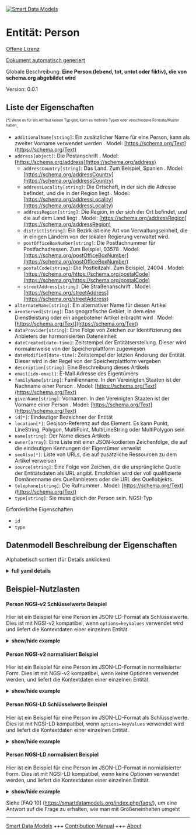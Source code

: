 <!-- 10-Header -->    
[![Smart Data Models](https://smartdatamodels.org/wp-content/uploads/2022/01/SmartDataModels_logo.png "Logo")](https://smartdatamodels.org)    
Entität: Person    
===============<!-- /10-Header -->    
<!-- 15-License -->    
[Offene Lizenz](https://github.com/smart-data-models//dataModel.Organization/blob/master/Person/LICENSE.md)    
[Dokument automatisch generiert](https://docs.google.com/presentation/d/e/2PACX-1vTs-Ng5dIAwkg91oTTUdt8ua7woBXhPnwavZ0FxgR8BsAI_Ek3C5q97Nd94HS8KhP-r_quD4H0fgyt3/pub?start=false&loop=false&delayms=3000#slide=id.gb715ace035_0_60)    
<!-- /15-License -->    
<!-- 20-Description -->    
Globale Beschreibung: **Eine Person (lebend, tot, untot oder fiktiv), die von schema.org abgebildet wird**    
Version: 0.0.1    
<!-- /20-Description -->    
<!-- 30-PropertiesList -->    
## Liste der Eigenschaften    
<sup><sub>[*] Wenn es für ein Attribut keinen Typ gibt, kann es mehrere Typen oder verschiedene Formate/Muster haben</sub></sup>.    
- `additionalName[string]`: Ein zusätzlicher Name für eine Person, kann als zweiter Vorname verwendet werden  . Model: [https://schema.org/Text](https://schema.org/Text)- `address[object]`: Die Postanschrift  . Model: [https://schema.org/address](https://schema.org/address)	- `addressCountry[string]`: Das Land. Zum Beispiel, Spanien  . Model: [https://schema.org/addressCountry](https://schema.org/addressCountry)    
	- `addressLocality[string]`: Die Ortschaft, in der sich die Adresse befindet, und die in der Region liegt  . Model: [https://schema.org/addressLocality](https://schema.org/addressLocality)    
	- `addressRegion[string]`: Die Region, in der sich der Ort befindet, und die auf dem Land liegt  . Model: [https://schema.org/addressRegion](https://schema.org/addressRegion)    
	- `district[string]`: Ein Bezirk ist eine Art von Verwaltungseinheit, die in einigen Ländern von der lokalen Regierung verwaltet wird.      
	- `postOfficeBoxNumber[string]`: Die Postfachnummer für Postfachadressen. Zum Beispiel, 03578  . Model: [https://schema.org/postOfficeBoxNumber](https://schema.org/postOfficeBoxNumber)    
	- `postalCode[string]`: Die Postleitzahl. Zum Beispiel, 24004  . Model: [https://schema.org/https://schema.org/postalCode](https://schema.org/https://schema.org/postalCode)    
	- `streetAddress[string]`: Die Straßenanschrift  . Model: [https://schema.org/streetAddress](https://schema.org/streetAddress)    
- `alternateName[string]`: Ein alternativer Name für diesen Artikel  - `areaServed[string]`: Das geografische Gebiet, in dem eine Dienstleistung oder ein angebotener Artikel erbracht wird  . Model: [https://schema.org/Text](https://schema.org/Text)- `dataProvider[string]`: Eine Folge von Zeichen zur Identifizierung des Anbieters der harmonisierten Dateneinheit  - `dateCreated[date-time]`: Zeitstempel der Entitätserstellung. Dieser wird normalerweise von der Speicherplattform zugewiesen  - `dateModified[date-time]`: Zeitstempel der letzten Änderung der Entität. Dieser wird in der Regel von der Speicherplattform vergeben  - `description[string]`: Eine Beschreibung dieses Artikels  - `email[idn-email]`: E-Mail Adresse des Eigentümers  - `familyName[string]`: Familienname. In den Vereinigten Staaten ist der Nachname einer Person  . Model: [https://schema.org/Text](https://schema.org/Text)- `givenName[string]`: Vornamen. In den Vereinigten Staaten ist der Vorname einer Person  . Model: [https://schema.org/Text](https://schema.org/Text)- `id[*]`: Eindeutiger Bezeichner der Entität  - `location[*]`: Geojson-Referenz auf das Element. Es kann Punkt, LineString, Polygon, MultiPoint, MultiLineString oder MultiPolygon sein  - `name[string]`: Der Name dieses Artikels  - `owner[array]`: Eine Liste mit einer JSON-kodierten Zeichenfolge, die auf die eindeutigen Kennungen der Eigentümer verweist  - `seeAlso[*]`: Liste von URLs, die auf zusätzliche Ressourcen zu dem Artikel verweisen  - `source[string]`: Eine Folge von Zeichen, die die ursprüngliche Quelle der Entitätsdaten als URL angibt. Empfohlen wird der voll qualifizierte Domänenname des Quellanbieters oder die URL des Quellobjekts.  - `telephone[string]`: Die Rufnummer  . Model: [https://schema.org/Text](https://schema.org/Text)- `type[string]`: Sie muss gleich der Person sein. NGSI-Typ  <!-- /30-PropertiesList -->    
<!-- 35-RequiredProperties -->    
Erforderliche Eigenschaften    
- `id`  - `type`  <!-- /35-RequiredProperties -->    
<!-- 40-RequiredProperties -->    
<!-- /40-RequiredProperties -->    
<!-- 50-DataModelHeader -->    
## Datenmodell Beschreibung der Eigenschaften    
Alphabetisch sortiert (für Details anklicken)    
<!-- /50-DataModelHeader -->    
<!-- 60-ModelYaml -->    
<details><summary><strong>full yaml details</strong></summary>      
```yaml    
Person:      
  description: 'A person (alive, dead, undead, or fictional) mapped from schema.org'      
  properties:      
    additionalName:      
      description: 'An additional name for a Person, can be used for a middle name'      
      type: string      
      x-ngsi:      
        model: https://schema.org/Text      
        type: Property      
    address:      
      description: The mailing address      
      properties:      
        addressCountry:      
          description: 'The country. For example, Spain'      
          type: string      
          x-ngsi:      
            model: https://schema.org/addressCountry      
            type: Property      
        addressLocality:      
          description: 'The locality in which the street address is, and which is in the region'      
          type: string      
          x-ngsi:      
            model: https://schema.org/addressLocality      
            type: Property      
        addressRegion:      
          description: 'The region in which the locality is, and which is in the country'      
          type: string      
          x-ngsi:      
            model: https://schema.org/addressRegion      
            type: Property      
        district:      
          description: 'A district is a type of administrative division that, in some countries, is managed by the local government'      
          type: string      
          x-ngsi:      
            type: Property      
        postOfficeBoxNumber:      
          description: 'The post office box number for PO box addresses. For example, 03578'      
          type: string      
          x-ngsi:      
            model: https://schema.org/postOfficeBoxNumber      
            type: Property      
        postalCode:      
          description: 'The postal code. For example, 24004'      
          type: string      
          x-ngsi:      
            model: https://schema.org/https://schema.org/postalCode      
            type: Property      
        streetAddress:      
          description: The street address      
          type: string      
          x-ngsi:      
            model: https://schema.org/streetAddress      
            type: Property      
        streetNr:      
          description: Number identifying a specific property on a public street      
          type: string      
          x-ngsi:      
            type: Property      
      type: object      
      x-ngsi:      
        model: https://schema.org/address      
        type: Property      
    alternateName:      
      description: An alternative name for this item      
      type: string      
      x-ngsi:      
        type: Property      
    areaServed:      
      description: The geographic area where a service or offered item is provided      
      type: string      
      x-ngsi:      
        model: https://schema.org/Text      
        type: Property      
    dataProvider:      
      description: A sequence of characters identifying the provider of the harmonised data entity      
      type: string      
      x-ngsi:      
        type: Property      
    dateCreated:      
      description: Entity creation timestamp. This will usually be allocated by the storage platform      
      format: date-time      
      type: string      
      x-ngsi:      
        type: Property      
    dateModified:      
      description: Timestamp of the last modification of the entity. This will usually be allocated by the storage platform      
      format: date-time      
      type: string      
      x-ngsi:      
        type: Property      
    description:      
      description: A description of this item      
      type: string      
      x-ngsi:      
        type: Property      
    email:      
      description: Email address of owner      
      format: idn-email      
      type: string      
      x-ngsi:      
        type: Property      
    familyName:      
      description: 'Family name. In the U.S., the last name of a Person'      
      type: string      
      x-ngsi:      
        model: https://schema.org/Text      
        type: Property      
    givenName:      
      description: 'Given name. In the U.S., the first name of a Person'      
      type: string      
      x-ngsi:      
        model: https://schema.org/Text      
        type: Property      
    id:      
      anyOf:      
        - description: Identifier format of any NGSI entity      
          maxLength: 256      
          minLength: 1      
          pattern: ^[\w\-\.\{\}\$\+\*\[\]`|~^@!,:\\]+$      
          type: string      
          x-ngsi:      
            type: Property      
        - description: Identifier format of any NGSI entity      
          format: uri      
          type: string      
          x-ngsi:      
            type: Property      
      description: Unique identifier of the entity      
      x-ngsi:      
        type: Property      
    location:      
      description: 'Geojson reference to the item. It can be Point, LineString, Polygon, MultiPoint, MultiLineString or MultiPolygon'      
      oneOf:      
        - description: Geojson reference to the item. Point      
          properties:      
            bbox:      
              items:      
                type: number      
              minItems: 4      
              type: array      
            coordinates:      
              items:      
                type: number      
              minItems: 2      
              type: array      
            type:      
              enum:      
                - Point      
              type: string      
          required:      
            - type      
            - coordinates      
          title: GeoJSON Point      
          type: object      
          x-ngsi:      
            type: GeoProperty      
        - description: Geojson reference to the item. LineString      
          properties:      
            bbox:      
              items:      
                type: number      
              minItems: 4      
              type: array      
            coordinates:      
              items:      
                items:      
                  type: number      
                minItems: 2      
                type: array      
              minItems: 2      
              type: array      
            type:      
              enum:      
                - LineString      
              type: string      
          required:      
            - type      
            - coordinates      
          title: GeoJSON LineString      
          type: object      
          x-ngsi:      
            type: GeoProperty      
        - description: Geojson reference to the item. Polygon      
          properties:      
            bbox:      
              items:      
                type: number      
              minItems: 4      
              type: array      
            coordinates:      
              items:      
                items:      
                  items:      
                    type: number      
                  minItems: 2      
                  type: array      
                minItems: 4      
                type: array      
              type: array      
            type:      
              enum:      
                - Polygon      
              type: string      
          required:      
            - type      
            - coordinates      
          title: GeoJSON Polygon      
          type: object      
          x-ngsi:      
            type: GeoProperty      
        - description: Geojson reference to the item. MultiPoint      
          properties:      
            bbox:      
              items:      
                type: number      
              minItems: 4      
              type: array      
            coordinates:      
              items:      
                items:      
                  type: number      
                minItems: 2      
                type: array      
              type: array      
            type:      
              enum:      
                - MultiPoint      
              type: string      
          required:      
            - type      
            - coordinates      
          title: GeoJSON MultiPoint      
          type: object      
          x-ngsi:      
            type: GeoProperty      
        - description: Geojson reference to the item. MultiLineString      
          properties:      
            bbox:      
              items:      
                type: number      
              minItems: 4      
              type: array      
            coordinates:      
              items:      
                items:      
                  items:      
                    type: number      
                  minItems: 2      
                  type: array      
                minItems: 2      
                type: array      
              type: array      
            type:      
              enum:      
                - MultiLineString      
              type: string      
          required:      
            - type      
            - coordinates      
          title: GeoJSON MultiLineString      
          type: object      
          x-ngsi:      
            type: GeoProperty      
        - description: Geojson reference to the item. MultiLineString      
          properties:      
            bbox:      
              items:      
                type: number      
              minItems: 4      
              type: array      
            coordinates:      
              items:      
                items:      
                  items:      
                    items:      
                      type: number      
                    minItems: 2      
                    type: array      
                  minItems: 4      
                  type: array      
                type: array      
              type: array      
            type:      
              enum:      
                - MultiPolygon      
              type: string      
          required:      
            - type      
            - coordinates      
          title: GeoJSON MultiPolygon      
          type: object      
          x-ngsi:      
            type: GeoProperty      
      x-ngsi:      
        type: GeoProperty      
    name:      
      description: The name of this item      
      type: string      
      x-ngsi:      
        type: Property      
    owner:      
      description: A List containing a JSON encoded sequence of characters referencing the unique Ids of the owner(s)      
      items:      
        anyOf:      
          - description: Identifier format of any NGSI entity      
            maxLength: 256      
            minLength: 1      
            pattern: ^[\w\-\.\{\}\$\+\*\[\]`|~^@!,:\\]+$      
            type: string      
            x-ngsi:      
              type: Property      
          - description: Identifier format of any NGSI entity      
            format: uri      
            type: string      
            x-ngsi:      
              type: Property      
        description: Unique identifier of the entity      
        x-ngsi:      
          type: Property      
      type: array      
      x-ngsi:      
        type: Property      
    seeAlso:      
      description: list of uri pointing to additional resources about the item      
      oneOf:      
        - items:      
            format: uri      
            type: string      
          minItems: 1      
          type: array      
        - format: uri      
          type: string      
      x-ngsi:      
        type: Property      
    source:      
      description: 'A sequence of characters giving the original source of the entity data as a URL. Recommended to be the fully qualified domain name of the source provider, or the URL to the source object'      
      type: string      
      x-ngsi:      
        type: Property      
    telephone:      
      description: The telephone number      
      type: string      
      x-ngsi:      
        model: https://schema.org/Text      
        type: Property      
    type:      
      description: It must be equal to Person. NGSI type      
      enum:      
        - Person      
      type: string      
      x-ngsi:      
        type: Property      
  required:      
    - id      
    - type      
  type: object      
  x-derived-from: https://schema.org/Person      
  x-disclaimer: 'Redistribution and use in source and binary forms, with or without modification, are permitted  provided that the license conditions are met. Copyleft (c) 2022 Contributors to Smart Data Models Program'      
  x-license-url: https://github.com/smart-data-models/dataModel.Organization/blob/master/Person/LICENSE.md      
  x-model-schema: https://smart-data-models.github.io/dataModel.Organization/Person/schema.json      
  x-model-tags: ""      
  x-version: 0.0.1      
```    
</details>      
<!-- /60-ModelYaml -->    
<!-- 70-MiddleNotes -->    
<!-- /70-MiddleNotes -->    
<!-- 80-Examples -->    
## Beispiel-Nutzlasten    
#### Person NGSI-v2 Schlüsselwerte Beispiel    
Hier ist ein Beispiel für eine Person im JSON-LD-Format als Schlüsselwerte. Dies ist mit NGSI-v2 kompatibel, wenn `options=keyValues` verwendet wird und liefert die Kontextdaten einer einzelnen Entität.    
<details><summary><strong>show/hide example</strong></summary>      
```json  
{  
  "id": "urn:ngsi-ld:dataModel:id:UZHW:27495447",  
  "type": "Person",  
  "dateCreated": "2022-05-07T06:43:37Z",  
  "dateModified": "2022-12-27T04:25:34Z",  
  "source": "",  
  "name": "CEO",  
  "alternateName": "",  
  "description": "",  
  "dataProvider": "",  
  "owner": [  
    "urn:ngsi-ld:dataModel:items:WQPT:65442393",  
    "urn:ngsi-ld:dataModel:items:ALHV:33053523"  
  ],  
  "seeAlso": [  
    "urn:ngsi-ld:dataModel:items:LHMU:67329694",  
    "urn:ngsi-ld:dataModel:items:MMZQ:64123812"  
  ],  
  "location": {  
    "type": "Point",  
    "coordinates": [  
      40.2403775,  
      170.070362  
    ]  
  },  
  "address": {  
    "streetAddress": "Franklinstrasse 13A",  
    "addressLocality": "Berlin",  
    "addressRegion": "Berlin",  
    "addressCountry": "Germany",  
    "postalCode": "10587",  
    "postOfficeBoxNumber": ""  
  },  
  "areaServed": "Worldwide",  
  "additionalName": "",  
  "familyName": "Ahle",  
  "givenName": "Ulrich",  
  "telephone": "+491741533348",  
  "email": "info@fiware.org"  
}  
```  
</details>    
#### Person NGSI-v2 normalisiert Beispiel    
Hier ist ein Beispiel für eine Person im JSON-LD-Format in normalisierter Form. Dies ist mit NGSI-v2 kompatibel, wenn keine Optionen verwendet werden, und liefert die Kontextdaten einer einzelnen Entität.    
<details><summary><strong>show/hide example</strong></summary>      
```json  
{  
  "id": "urn:ngsi-ld:dataModel:id:UZHW:27495447",  
  "type": "Person",  
  "dateCreated": {  
    "type": "DateTime",  
    "value": "2022-05-07T06:43:37Z"  
  },  
  "dateModified": {  
    "type": "DateTime",  
    "value": "2022-12-27T04:25:34Z"  
  },  
  "source": {  
    "type": "Text",  
    "value": ""  
  },  
  "name": {  
    "type": "Text",  
    "value": "CEO"  
  },  
  "alternateName": {  
    "type": "Text",  
    "value": ""  
  },  
  "description": {  
    "type": "Text",  
    "value": ""  
  },  
  "dataProvider": {  
    "type": "Text",  
    "value": "Web"  
  },  
  "owner": {  
    "type": "StructuredValue",  
    "value": [  
      "urn:ngsi-ld:dataModel:items:WQPT:65442393",  
      "urn:ngsi-ld:dataModel:items:ALHV:33053523"  
    ]  
  },  
  "seeAlso": {  
    "type": "StructuredValue",  
    "value": [  
      "urn:ngsi-ld:dataModel:items:LHMU:67329694",  
      "urn:ngsi-ld:dataModel:items:MMZQ:64123812"  
    ]  
  },  
  "location": {  
    "type": "geo:json",  
    "value": {  
      "type": "Point",  
      "coordinates": [  
        52.52,  
        13.405  
      ]  
    }  
  },  
  "address": {  
    "type": "StructuredValue",  
    "value": {  
      "streetAddress": "Franklinstrasse 13A",  
      "addressLocality": "Berlin",  
      "addressRegion": "Berlin",  
      "addressCountry": "Germany",  
      "postalCode": "10587",  
      "postOfficeBoxNumber": ""  
    }  
  },  
  "areaServed": {  
    "type": "Text",  
    "value": "Worldwide"  
  },  
  "additionalName": {  
    "type": "Text",  
    "value": ""  
  },  
  "familyName": {  
    "type": "Text",  
    "value": "Ahle"  
  },  
  "givenName": {  
    "type": "Text",  
    "value": "Ulrich"  
  },  
  "telephone": {  
    "type": "Text",  
    "value": "+491741533348"  
  },  
  "email": {  
    "type": "Text",  
    "value": "info@fiware.org"  
  }  
}  
```  
</details>    
#### Person NGSI-LD Schlüsselwerte Beispiel    
Hier ist ein Beispiel für eine Person im JSON-LD-Format als Schlüsselwerte. Dies ist mit NGSI-LD kompatibel, wenn `options=keyValues` verwendet wird und liefert die Kontextdaten einer einzelnen Entität.    
<details><summary><strong>show/hide example</strong></summary>      
```json  
{  
  "id": "urn:ngsi-ld:dataModel:id:UZHW:27495447",  
  "type": "Person",  
  "dateCreated": "2022-05-07T06:43:37Z",  
  "dateModified": "2022-12-27T04:25:34Z",  
  "source": "",  
  "name": "CEO",  
  "alternateName": "",  
  "description": "",  
  "dataProvider": "",  
  "owner": [  
    "urn:ngsi-ld:dataModel:items:WQPT:65442393",  
    "urn:ngsi-ld:dataModel:items:ALHV:33053523"  
  ],  
  "seeAlso": [  
    "urn:ngsi-ld:dataModel:items:LHMU:67329694",  
    "urn:ngsi-ld:dataModel:items:MMZQ:64123812"  
  ],  
  "location": {  
    "type": "Point",  
    "coordinates": [  
      40.2403775,  
      170.070362  
    ]  
  },  
  "address": {  
    "streetAddress": "Franklinstrasse 13A",  
    "addressLocality": "Berlin",  
    "addressRegion": "Berlin",  
    "addressCountry": "Germany",  
    "postalCode": "10587",  
    "postOfficeBoxNumber": ""  
  },  
  "areaServed": "Worldwide",  
  "additionalName": "",  
  "familyName": "Ahle",  
  "givenName": "Ulrich",  
  "telephone": "+491741533348",  
  "email": "info@fiware.org",  
  "@context": [  
    "https://raw.githubusercontent.com/smart-data-models/dataModel.Organization/master/context.jsonld"  
  ]  
}  
```  
</details>    
#### Person NGSI-LD normalisiert Beispiel    
Hier ist ein Beispiel für eine Person im JSON-LD-Format in normalisierter Form. Dies ist mit NGSI-LD kompatibel, wenn keine Optionen verwendet werden, und liefert die Kontextdaten einer einzelnen Entität.    
<details><summary><strong>show/hide example</strong></summary>      
```json  
{  
  "id": "urn:ngsi-ld:dataModel:id:UZHW:27495447",  
  "type": "Person",  
  "dateCreated": {  
    "type": "Property",  
    "value": {  
      "@type": "date-time",  
      "@value": "2022-05-07T06:43:37Z"  
    }  
  },  
  "dateModified": {  
    "type": "Property",  
    "value": {  
      "@type": "date-time",  
      "@value": "2022-12-27T04:25:34Z"  
    }  
  },  
  "source": {  
    "type": "Property",  
    "value": ""  
  },  
  "name": {  
    "type": "Property",  
    "value": "CEO"  
  },  
  "alternateName": {  
    "type": "Property",  
    "value": ""  
  },  
  "description": {  
    "type": "Property",  
    "value": ""  
  },  
  "dataProvider": {  
    "type": "Property",  
    "value": "Web"  
  },  
  "owner": {  
    "type": "Property",  
    "value": [  
      "urn:ngsi-ld:dataModel:items:WQPT:65442393",  
      "urn:ngsi-ld:dataModel:items:ALHV:33053523"  
    ]  
  },  
  "seeAlso": {  
    "type": "Property",  
    "value": [  
      "urn:ngsi-ld:dataModel:items:LHMU:67329694",  
      "urn:ngsi-ld:dataModel:items:MMZQ:64123812"  
    ]  
  },  
  "location": {  
    "type": "Geoproperty",  
    "value": {  
      "type": "Point",  
      "coordinates": [  
        52.52,  
        13.4050  
      ]  
    }  
  },  
  "address": {  
    "type": "Property",  
    "value": {  
      "streetAddress": "Franklinstrasse 13A",  
      "addressLocality": "Berlin",  
      "addressRegion": "Berlin",  
      "addressCountry": "Germany",  
      "postalCode": "10587",  
      "postOfficeBoxNumber": ""  
    }  
  },  
  "areaServed": {  
    "type": "Property",  
    "value": "Worldwide"  
  },  
  "additionalName": {  
    "type": "Property",  
    "value": ""  
  },  
  "familyName": {  
    "type": "Property",  
    "value": "Ahle"  
  },  
  "givenName": {  
    "type": "Property",  
    "value": "Ulrich"  
  },  
  "telephone": {  
    "type": "Property",  
    "value": "+491741533348"  
  },  
  "email": {  
    "type": "Property",  
    "value": "info@fiware.org"  
  },  
  "@context": [  
    "https://raw.githubusercontent.com/smart-data-models/dataModel.Organization/master/context.jsonld"  
  ]  
}  
```  
</details><!-- /80-Examples -->    
<!-- 90-FooterNotes -->    
<!-- /90-FooterNotes -->    
<!-- 95-Units -->    
Siehe [FAQ 10] (https://smartdatamodels.org/index.php/faqs/), um eine Antwort auf die Frage zu erhalten, wie man mit Größeneinheiten umgeht    
<!-- /95-Units -->    
<!-- 97-LastFooter -->    
---    
[Smart Data Models](https://smartdatamodels.org) +++ [Contribution Manual](https://bit.ly/contribution_manual) +++ [About](https://bit.ly/Introduction_SDM)<!-- /97-LastFooter -->    

